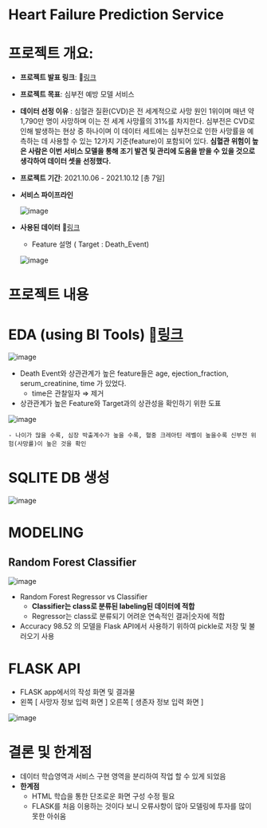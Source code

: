 # Heart Failure Prediction Service

# **프로젝트 개요:**

- **프로젝트 발표 링크**: 🔗[링크](https://drive.google.com/file/d/14z8xwbDHON_YNIazv_lEDc6_QwuYV63a/view?usp=sharing)
- **프로젝트 목표**:  심부전 예방 모델 서비스
- **데이터 선정 이유** : 심혈관 질환(CVD)은 전 세계적으로 사망 원인 1위이며 매년 약 1,790만 명이 사망하며 이는 전 세계 사망률의 31%를 차지한다. 심부전은 CVD로 인해 발생하는 현상 중 하나이며 이 데이터 세트에는 심부전으로 인한 사망률을 예측하는 데 사용할 수 있는 12가지 기준(feature)이 포함되어 있다. **심혈관 위험이 높은 사람은 이번 서비스 모델을 통해 조기 발견 및 관리에 도움을 받을 수 있을 것으로 생각하여 데이터 셋을 선정했다.**
- **프로젝트 기간**: 2021.10.06 - 2021.10.12 [총 7일]
- **서비스 파이프라인**
    
    ![image](https://user-images.githubusercontent.com/86962114/163324854-0992973d-2170-4393-8e65-f2f478e56408.png)

    
- **사용된 데이터** 🔗[링크](https://www.kaggle.com/datasets/andrewmvd/heart-failure-clinical-data)
    - Feature 설명 ( Target : Death_Event)
    
    ![image](https://user-images.githubusercontent.com/86962114/163324870-da3bbd4f-b8fb-4054-9c9c-042339703a43.png)
    

# **프로젝트 내용**

# EDA (using BI Tools)  🔗[링크](https://datastudio.google.com/reporting/7b040677-65cd-4e63-9411-549a2a936325)

![image](https://user-images.githubusercontent.com/86962114/163324887-c9d7e61e-5583-4ee9-9ad0-11c07d501feb.png)

- Death Event와 상관관계가 높은 feature들은 age, ejection_fraction, serum_creatinine, time 가 있었다.
    - time은 관찰일자 ⇒ 제거
- 상관관계가 높은 Feature와 Target과의 상관성을 확인하기 위한 도표
    
![image](https://user-images.githubusercontent.com/86962114/163324903-64c08002-091b-4893-a4ad-15aa5e84a532.png)
    
    - 나이가 많을 수록, 심장 박출계수가 높을 수록, 혈중 크레아틴 레벨이 높을수록 신부전 위험(사망률)이 높은 것을 확인

# SQLITE DB 생성
![image](https://user-images.githubusercontent.com/86962114/163324922-f791b102-521f-426b-b572-bf7d8fb584e8.png)

# MODELING

## Random Forest Classifier

![image](https://user-images.githubusercontent.com/86962114/163324941-b90e1f45-b74c-4dcf-9ddf-8c338bcd9fe8.png)

- Random Forest Regressor vs Classifier
    - **Classifier는 class로 분류된 labeling된 데이터에 적합**
    - Regressor는 class로 분류되기 어려운 연속적인 결과|숫자에 적합
- Accuracy 98.52 의 모델을 Flask API에서 사용하기 위하여 pickle로 저장 및 불러오기 사용

# FLASK API

- FLASK app에서의 작성 화면 및 결과물
- 왼쪽 [ 사망자 정보 입력 화면 ] 오른쪽 [ 생존자 정보 입력 화면 ]

![image](https://user-images.githubusercontent.com/86962114/163324970-212c1f4b-9891-4c26-be15-24ad37fa5f4c.png)

# 결론 및 한계점

- 데이터 학습영역과 서비스 구현 영역을 분리하여 작업 할 수 있게 되었음
- **한계점**
    - HTML 학습을 통한 단조로운 화면 구성 수정 필요
    - FLASK를 처음 이용하는 것이다 보니 오류사항이 많아 모델링에 투자를 많이 못한 아쉬움
